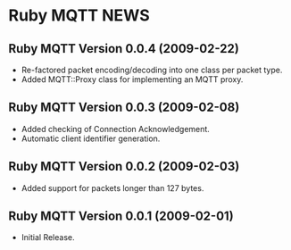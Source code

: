 Ruby MQTT NEWS
==============

Ruby MQTT Version 0.0.4 (2009-02-22)
------------------------------------

* Re-factored packet encoding/decoding into one class per packet type.
* Added MQTT::Proxy class for implementing an MQTT proxy.


Ruby MQTT Version 0.0.3 (2009-02-08)
------------------------------------

* Added checking of Connection Acknowledgement.
* Automatic client identifier generation.


Ruby MQTT Version 0.0.2 (2009-02-03)
------------------------------------

* Added support for packets longer than 127 bytes.


Ruby MQTT Version 0.0.1 (2009-02-01)
------------------------------------

* Initial Release.
